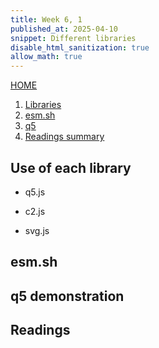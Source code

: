 ```yaml
---
title: Week 6, 1
published_at: 2025-04-10
snippet: Different libraries
disable_html_sanitization: true
allow_math: true
---
```

[HOME](https://kc-yeo-creative-co-37.deno.dev/)

1. [Libraries](#use-of-each-library)
2. [esm.sh](#esmsh)
3. [q5](#q5-demonstration)
4. [Readings summary](#readings)



## Use of each library
* q5.js

* c2.js

* svg.js

## esm.sh

## q5 demonstration
<script src="">


</script>

## Readings





